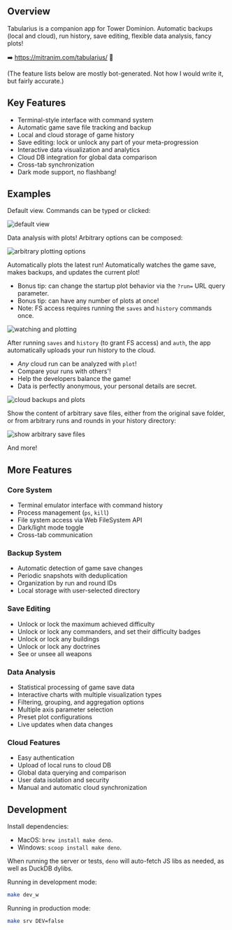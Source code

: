 ## Overview

Tabularius is a companion app for Tower Dominion. Automatic backups (local and cloud), run history, save editing, flexible data analysis, fancy plots!

➡️ https://mitranim.com/tabularius/ 🚀

(The feature lists below are mostly bot-generated. Not how I would write it, but fairly accurate.)

## Key Features

- Terminal-style interface with command system
- Automatic game save file tracking and backup
- Local and cloud storage of game history
- Save editing: lock or unlock any part of your meta-progression
- Interactive data visualization and analytics
- Cloud DB integration for global data comparison
- Cross-tab synchronization
- Dark mode support, no flashbang!

## Examples

Default view. Commands can be typed or clicked:

![default view](https://github.com/user-attachments/assets/899e119c-913a-45fb-993f-b6d784e92849)

Data analysis with plots! Arbitrary options can be composed:

![arbitrary plotting options](https://github.com/user-attachments/assets/8a8e9644-5c25-43a6-85bb-d0d8bbc70aa0)

Automatically plots the latest run! Automatically watches the game save, makes backups, and updates the current plot!
- Bonus tip: can change the startup plot behavior via the `?run=` URL query parameter.
- Bonus tip: can have any number of plots at once!
- Note: FS access requires running the `saves` and `history` commands once.

![watching and plotting](https://github.com/user-attachments/assets/ca042028-824e-414b-9ab7-7430d57852b3)

After running `saves` and `history` (to grant FS access) and `auth`, the app automatically uploads your run history to the cloud.
- _Any_ cloud run can be analyzed with `plot`!
- Compare your runs with others'!
- Help the developers balance the game!
- Data is perfectly anonymous, your personal details are secret.

![cloud backups and plots](https://github.com/user-attachments/assets/990bb3fd-fad2-4275-89fe-09b6ec003b66)

Show the content of arbitrary save files, either from the original save folder, or from arbitrary runs and rounds in your history directory:

![show arbitrary save files](https://github.com/user-attachments/assets/93d18598-2f3a-4a30-879b-0d9884c87449)

And more!

## More Features

### Core System

- Terminal emulator interface with command history
- Process management (`ps`, `kill`)
- File system access via Web FileSystem API
- Dark/light mode toggle
- Cross-tab communication

### Backup System

- Automatic detection of game save changes
- Periodic snapshots with deduplication
- Organization by run and round IDs
- Local storage with user-selected directory

### Save Editing

- Unlock or lock the maximum achieved difficulty
- Unlock or lock any commanders, and set their difficulty badges
- Unlock or lock any buildings
- Unlock or lock any doctrines
- See or unsee all weapons

### Data Analysis

- Statistical processing of game save data
- Interactive charts with multiple visualization types
- Filtering, grouping, and aggregation options
- Multiple axis parameter selection
- Preset plot configurations
- Live updates when data changes

### Cloud Features

- Easy authentication
- Upload of local runs to cloud DB
- Global data querying and comparison
- User data isolation and security
- Manual and automatic cloud synchronization

## Development

Install dependencies:
- MacOS: `brew install make deno`.
- Windows: `scoop install make deno`.

When running the server or tests, `deno` will auto-fetch JS libs as needed, as well as DuckDB dylibs.

Running in development mode:

```sh
make dev_w
```

Running in production mode:

```sh
make srv DEV=false
```
